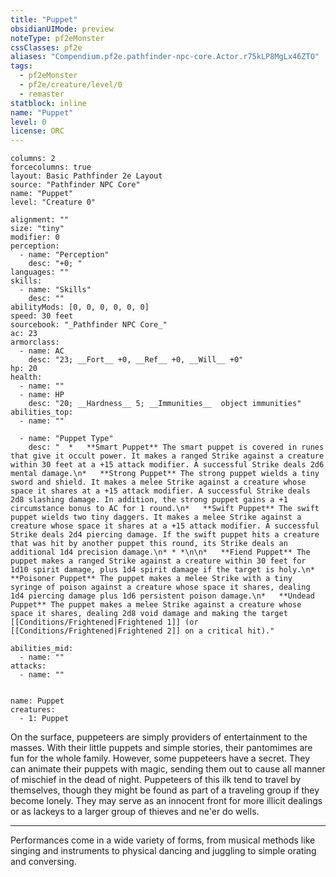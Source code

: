 ```yaml
---
title: "Puppet"
obsidianUIMode: preview
noteType: pf2eMonster
cssClasses: pf2e
aliases: "Compendium.pf2e.pathfinder-npc-core.Actor.r75kLP8MgLx46ZTO" 
tags:
  - pf2eMonster
  - pf2e/creature/level/0
  - remaster
statblock: inline
name: "Puppet"
level: 0
license: ORC
---
```


```statblock
columns: 2
forcecolumns: true
layout: Basic Pathfinder 2e Layout
source: "Pathfinder NPC Core"
name: "Puppet"
level: "Creature 0"

alignment: ""
size: "tiny"
modifier: 0
perception:
  - name: "Perception"
    desc: "+0; "
languages: ""
skills:
  - name: "Skills"
    desc: ""
abilityMods: [0, 0, 0, 0, 0, 0]
speed: 30 feet
sourcebook: "_Pathfinder NPC Core_"
ac: 23
armorclass:
  - name: AC
    desc: "23; __Fort__ +0, __Ref__ +0, __Will__ +0"
hp: 20
health:
  - name: ""
  - name: HP
    desc: "20; __Hardness__ 5; __Immunities__  object immunities"
abilities_top:
  - name: ""

  - name: "Puppet Type"
    desc: "  *   **Smart Puppet** The smart puppet is covered in runes that give it occult power. It makes a ranged Strike against a creature within 30 feet at a +15 attack modifier. A successful Strike deals 2d6 mental damage.\n*   **Strong Puppet** The strong puppet wields a tiny sword and shield. It makes a melee Strike against a creature whose space it shares at a +15 attack modifier. A successful Strike deals 2d8 slashing damage. In addition, the strong puppet gains a +1 circumstance bonus to AC for 1 round.\n*   **Swift Puppet** The swift puppet wields two tiny daggers. It makes a melee Strike against a creature whose space it shares at a +15 attack modifier. A successful Strike deals 2d4 piercing damage. If the swift puppet hits a creature that was hit by another puppet this round, its Strike deals an additional 1d4 precision damage.\n* * *\n\n*   **Fiend Puppet** The puppet makes a ranged Strike against a creature within 30 feet for 1d10 spirit damage, plus 1d4 spirit damage if the target is holy.\n*   **Poisoner Puppet** The puppet makes a melee Strike with a tiny syringe of poison against a creature whose space it shares, dealing 1d4 piercing damage plus 1d6 persistent poison damage.\n*   **Undead Puppet** The puppet makes a melee Strike against a creature whose space it shares, dealing 2d8 void damage and making the target [[Conditions/Frightened|Frightened 1]] (or [[Conditions/Frightened|Frightened 2]] on a critical hit)."

abilities_mid:
  - name: ""
attacks:
  - name: ""
 
```

```encounter-table
name: Puppet
creatures:
  - 1: Puppet
```



On the surface, puppeteers are simply providers of entertainment to the masses. With their little puppets and simple stories, their pantomimes are fun for the whole family. However, some puppeteers have a secret. They can animate their puppets with magic, sending them out to cause all manner of mischief in the dead of night. Puppeteers of this ilk tend to travel by themselves, though they might be found as part of a traveling group if they become lonely. They may serve as an innocent front for more illicit dealings or as lackeys to a larger group of thieves and ne'er do wells.

* * *

Performances come in a wide variety of forms, from musical methods like singing and instruments to physical dancing and juggling to simple orating and conversing.
